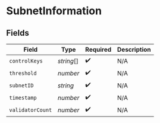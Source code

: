 # SubnetInformation


## Fields

| Field              | Type               | Required           | Description        |
| ------------------ | ------------------ | ------------------ | ------------------ |
| `controlKeys`      | *string*[]         | :heavy_check_mark: | N/A                |
| `threshold`        | *number*           | :heavy_check_mark: | N/A                |
| `subnetID`         | *string*           | :heavy_check_mark: | N/A                |
| `timestamp`        | *number*           | :heavy_check_mark: | N/A                |
| `validatorCount`   | *number*           | :heavy_check_mark: | N/A                |